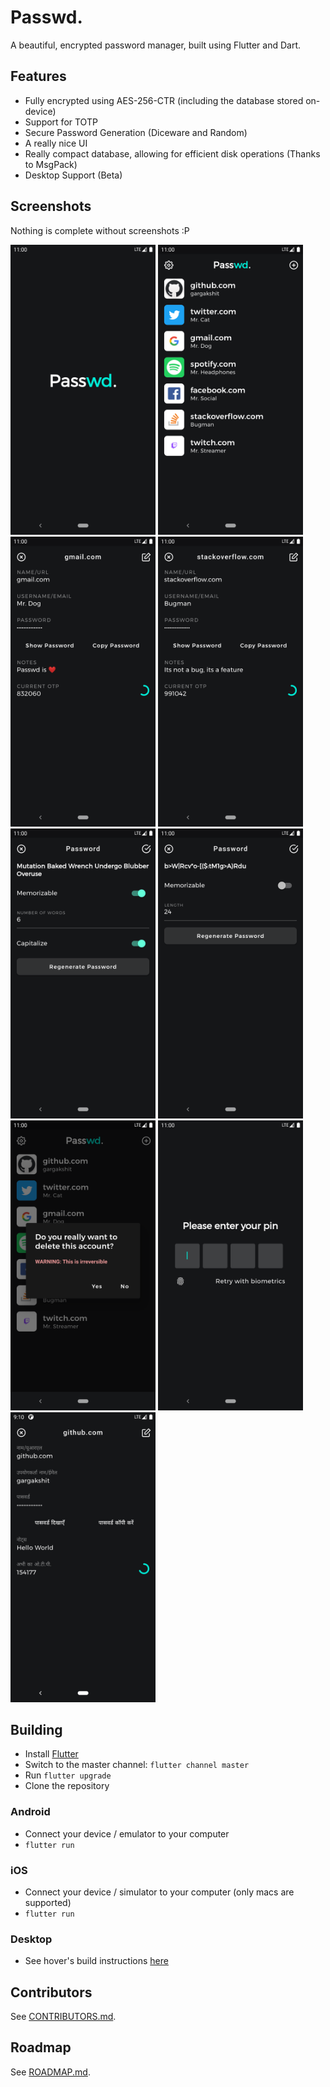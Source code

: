 # Passwd.

A beautiful, encrypted password manager, built using Flutter and Dart.

## Features

- Fully encrypted using AES-256-CTR (including the database stored on-device)
- Support for TOTP
- Secure Password Generation (Diceware and Random)
- A really nice UI
- Really compact database, allowing for efficient disk operations (Thanks to MsgPack)
- Desktop Support (Beta)

## Screenshots

Nothing is complete without screenshots :P

<p align="left">
  <img src="./screenshots/splash.png" width="232px" />
  <img src="./screenshots/home.png" width="232px" />
  <img src="./screenshots/gmail_details.png" width="232px" />
  <img src="./screenshots/stackoverflow.png" width="232px" />
  <img src="./screenshots/password_gen_0.png" width="232px" />
  <img src="./screenshots/password_gen_1.png" width="232px" />
  <img src="./screenshots/deletion_notice.png" width="232px" />
  <img src="./screenshots/secure.png" width="232px" />
  <img src="./screenshots/hindi.png" width="232px" />
</p>

## Building

- Install [Flutter](https://flutter.dev)
- Switch to the master channel: `flutter channel master`
- Run `flutter upgrade`
- Clone the repository

### Android

- Connect your device / emulator to your computer
- `flutter run`

### iOS

- Connect your device / simulator to your computer (only macs are supported)
- `flutter run`

### Desktop

- See hover's build instructions [here](https://github.com/go-flutter-desktop/hover)

## Contributors

See [CONTRIBUTORS.md](./CONTRIBUTORS.md).

## Roadmap

See [ROADMAP.md](./ROADMAP.md).
